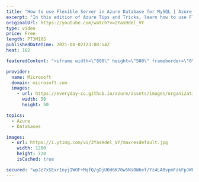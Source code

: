 ```yaml
---
title: "How to use Flexible Server in Azure Database for MySQL | Azure Tips and Tricks"
excerpt: "In this edition of Azure Tips and Tricks, learn how to use Flexible Server in Azure Database for MySQL.      For more tips and tricks, visit: https://aka.ms/azuretipsandtricks   Get started with 12 months of free services and $200 USD in credit. Create your free account today with Microsoft Azure: https://aka.ms/att/free"
originalUrl: https://youtube.com/watch?v=2YasHdel_VY
type: video
price: Free
length: PT3M10S
publishedDateTime: 2021-08-02T23:08:54Z
heat: 182

featuredContent: "<iframe width=\"800\" height=\"500\" frameborder=\"0\" src=\"https://www.youtube.com/embed/2YasHdel_VY\" allow=\"accelerometer; autoplay; encrypted-media; gyroscope; picture-in-picture\" allowfullscreen></iframe>"

provider:
  name: Microsoft
  domain: microsoft.com
  images:
    - url: https://everyday-cc.github.io/azure/assets/images/organizations/microsoft.com-50x50.jpg
      width: 50
      height: 50

topics:
  - Azure
  - Databases

images:
  - url: https://i.ytimg.com/vi/2YasHdel_VY/maxresdefault.jpg
    width: 1280
    height: 720
    isCached: true

secured: "wpJz7xSExrInyjIWOF+MqfQ/gDjU0d6K70w5NsDW6ef/Yz4LABvpmFzkFpJWhrHfnvtSTjFoZxe5YLU4eH37vOgO1M2PHzVGLY+5KwScR3yiKTD+Oj6N904B0JKnYIa/i0o+JW2TuVPWvbImAOoBZCGqaZKv5Dlnbb6EsNNJ6Pm1qrsvvrotkpGv0C28iki5rllhKKjLdxA9hafhfJSLZkQAwHR+9DfGa03kR7anAhqf/JJw7kG8wNcP2BQUe5pRNpDwK7BiZrM7nN78uw8Qaq5CLQabYKGvxawniE/t9gSlOs81PNPTDVzejIXrJcGpqK92t7hBKoZBCEn794BupSH9DuZVdXs89ZXuL+ujxldxyRLDnxh8bP+aSpcNKvCOLo43lry+31dRKotaPBPO0hMS1oSA5WKO5eNDncAb3rw=;gzMc1mF++wR+AvI13OVPSQ=="
---
```


